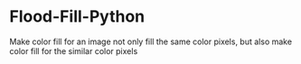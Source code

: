 # Flood-Fill-Python
Make color fill for an image not only fill the same color pixels, but also make color fill for the similar color pixels

